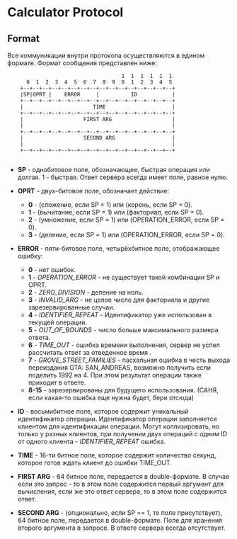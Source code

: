 # Calculator Protocol

## Format

Все коммуникации внутри протокола осуществляются в едином формате. Формат сообщения представлен ниже:

```
                                    1  1  1  1  1  1
      0  1  2  3  4  5  6  7  8  9  0  1  2  3  4  5
    +--+--+--+--+--+--+--+--+--+--+--+--+--+--+--+--+
    |SP|OPRT |    ERROR     |          ID           |
    +--+--+--+--+--+--+--+--+--+--+--+--+--+--+--+--+
    |                      TIME                     |
    +--+--+--+--+--+--+--+--+--+--+--+--+--+--+--+--+
    |                   FIRST ARG                   |
    |                                               |
    +--+--+--+--+--+--+--+--+--+--+--+--+--+--+--+--+
    |                   SECOND ARG                  |
    |                                               |
    +--+--+--+--+--+--+--+--+--+--+--+--+--+--+--+--+
    
```

- **SP** - однобитовое поле, обозначающее, быстрая операция или долгая. 1 - быстрая. Ответ сервера всегда имеет поле, равное нулю.
- **OPRT** - двух-битовое поле, обозначает действие:
  - **0** - (сложение, если SP = 1) или (корень, если SP = 0).
  - **1** - (вычитание, если SP = 1) или (факториал, если SP = 0).
  - **2** - (умножение, если SP = 1) или (OPERATION_ERROR, если SP = 0).
  - **3** - (деление, если SP = 1) или (OPERATION_ERROR, если SP = 0).
- **ERROR** - пяти-битовое поле, четырёхбитное поле, отображающее ошибку:
  - **0** - нет ошибок.
  - **1** - *OPERATION_ERROR* - не существует такой комбинации SP и OPRT.
  - **2** - *ZERO_DIVISION* - деление на ноль.
  - **3** - *INVALID_ARG* - не целое число для факториала и другие зарезервированные случаи.
  - **4** - *IDENTIFIER_REPEAT* - Идентификатор уже использован в текущей операции.
  - **5** - *OUT_OF_BOUNDS* - число больше максимального размера ответа. 
  - **6** - *TIME_OUT* - ошибка времени выполнения, сервер не успел рассчитать ответ за отведенное время .
  - **7** - *GROVE_STREET_FAMILIES* - пасхальная ошибка в честь выхода переиздания GTA: SAN_ANDREAS, возможно получить если поделить 1992 на 4. При этом результат операции также приходит в ответе.
  - **8-15** - зарезервированы для будущего использования. (САНЯ, если какая-то ошибка еще нужна будет, бери отсюда)
- **ID** - восьмибитное поле, которое содержит уникальный идентификатор операции. Идентификатор операции заполняется клиентом для идентификации операции. Могут коллизировать, но только у разных клиентов, при получении двух операций с одним ID от одного клиента - *IDENTIFIER_REPEAT* ошибка.
- **TIME** - 16-ти битное поле, которое содержит количество секунд, которое готов ждать клиент до ошибки TIME_OUT.
- **FIRST ARG** - 64 битное поле, передается в double-формате. В случае если это запрос - то в этом поле содержится первый аргумент для вычисления, если же это ответ сервера, то в этом поле содержится ответ. 

- **SECOND ARG** - (опционально, если SP == 1, то поле присутствует), 64 битное поле, передается в double-формате. Поле для хранения второго аргумента в запросе. В ответе сервера всегда отсутствует. 
